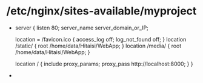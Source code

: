 # /etc/nginx/sites-available/myproject

* server {
    listen 80;
    server_name server_domain_or_IP;

    location = /favicon.ico { access_log off; log_not_found off; }
    location /static/ {
        root /home/data/Hitaisi/WebApp;
    }
    location /media/ {
        root /home/data/Hitaisi/WebApp;
    }

    location / {
        include proxy_params;
        proxy_pass http://localhost:8000;
    }
}
* 


